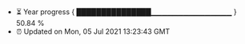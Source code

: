 - ⏳ Year progress { ███████████████▁▁▁▁▁▁▁▁▁▁▁▁▁▁▁ } 50.84 %
- ⏰ Updated on Mon, 05 Jul 2021 13:23:43 GMT

